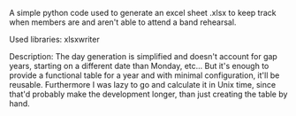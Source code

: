 A simple python code used to generate an excel sheet .xlsx to keep track when members are and aren't able to attend a band rehearsal.

Used libraries: xlsxwriter

Description:
    The day generation is simplified and doesn't account for gap years, starting on a different date than Monday, etc...
    But it's enough to provide a functional table for a year and with minimal configuration, it'll be reusable.
    Furthermore I was lazy to go and calculate it in Unix time, since that'd probably make the development longer, than just creating the table by hand. 